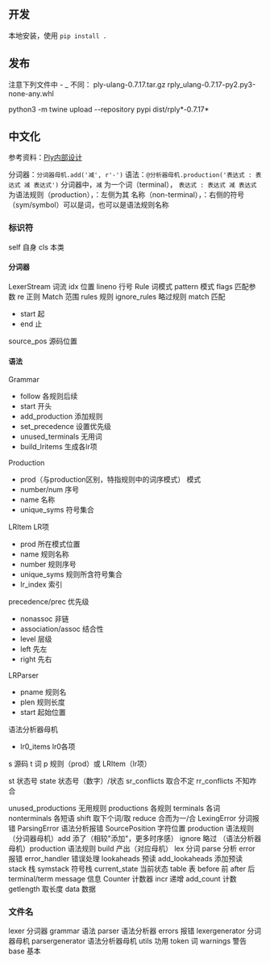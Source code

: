 ## 开发

本地安装，使用 `pip install .`

## 发布

注意下列文件中 - _ 不同：
ply-ulang-0.7.17.tar.gz
rply_ulang-0.7.17-py2.py3-none-any.whl

python3 -m twine upload --repository pypi dist/rply*-0.7.17*

## 中文化

参考资料：[Ply内部设计](https://ply.readthedocs.io/en/latest/internals.html)

分词器：`分词器母机.add('减', r'-')`
语法：`@分析器母机.production('表达式 : 表达式 减 表达式')`
分词器中，`减` 为一个词（terminal）， `表达式 : 表达式 减 表达式` 为语法规则（production），：左侧为其 名称（non-terminal），：右侧的符号（sym/symbol）可以是词，也可以是语法规则名称


### 标识符

self 自身
cls 本类
#### 分词器

LexerStream 词流
idx 位置
lineno 行号
Rule 词模式
pattern 模式
flags 匹配参数
re 正则
Match 范围
rules 规则
ignore_rules 略过规则
match 匹配
- start 起
- end 止

source_pos 源码位置

#### 语法

Grammar
- follow 各规则后续
- start 开头
- add_production 添加规则
- set_precedence 设置优先级
- unused_terminals 无用词
- build_lritems 生成各lr项

Production
- prod（与production区别，特指规则中的词序模式） 模式
- number/num 序号
- name 名称
- unique_syms 符号集合

LRItem LR项
- prod 所在模式位置
- name 规则名称
- number 规则序号
- unique_syms 规则所含符号集合
- lr_index 索引

precedence/prec 优先级
- nonassoc 非链
- association/assoc 结合性
- level 层级
- left 先左
- right 先右

LRParser
- pname 规则名
- plen 规则长度
- start 起始位置

语法分析器母机
- lr0_items lr0各项

s 源码
t 词
p 规则（prod）或 LRItem（lr项）

st 状态号
state 状态号（数字）/状态
sr_conflicts 取合不定
rr_conflicts 不知咋合

unused_productions 无用规则
productions 各规则
terminals 各词
nonterminals 各短语
shift 取下个词/取
reduce 合而为一/合
LexingError 分词报错
ParsingError  语法分析报错
SourcePosition 字符位置
production 语法规则
（分词器母机）add 添了（相较"添加"，更多时序感）
ignore 略过
（语法分析器母机）production 语法规则
build 产出（对应母机）
lex 分词
parse 分析
error 报错
error_handler 错误处理
lookaheads 预读
add_lookaheads 添加预读
stack 栈
symstack 符号栈
current_state 当前状态
table 表
before 前
after 后
terminal/term
message 信息
Counter 计数器
incr 递增
add_count 计数
getlength 取长度
data 数据
### 文件名

lexer 分词器
grammar 语法
parser 语法分析器
errors 报错
lexergenerator 分词器母机
parsergenerator 语法分析器母机
utils 功用
token 词
warnings 警告
base 基本